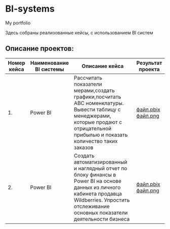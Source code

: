 # BI-systems
My portfolio

Здесь собраны реализованные кейсы, с использованием BI систем 
## Описание проектов:  
|Номер кейса| Наименование BI системы                    | Описание кейса                                           |   Результат                                          проекта  |
| ----------- | ----------------------------------------------- | -------------------------------------------------------- | ---------------------------------------------------------------------- |  
| 1. | Power BI| Рассчитать показатели мерами,создать графики,посчитать АВС номенклатуры. Вывести таблицу с менеджерами, которые продают с отрицательной прибылью и показать количество таких заказов|[файл.pbix](https://github.com/moseevaevgeniya/BI-systems/blob/c39ef48285e8f86609a74d5304ddfd67af8a7ca8/1.Case%20Power%20BI/%D0%9C%D0%BE%D1%81%D0%B5%D0%B5%D0%B2%D0%B0_%D0%B0%D0%BD%D0%B0%D0%BB%D0%B8%D1%82%D0%B8%D0%BA%D0%B0%20%D0%BF%D1%80%D0%BE%D0%B4%D0%B0%D0%B6-%D1%80%D0%B5%D0%B7%D1%83%D0%BB%D1%8C%D1%82%D0%B0%D1%82%20(1).pbix) [файл.png](https://github.com/moseevaevgeniya/BI-systems/blob/a4a022b58c1291846836b4507082083d4212f03b/1.Case%20Power%20BI/2023-04-06_20-13-59.png) |
| 2. | Power BI |Создать автоматизированный и наглядный отчет по блоку финансы в Power BI на основе данных из личного кабинета продавца Wildberries. Упростить отслеживание основных показатели деятельности бизнеса| [файл.pbix]() [файл.png]() |
